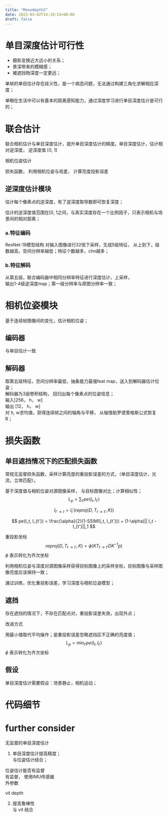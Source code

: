 ```yaml
---
title: "Monodepth2"
date: 2023-03-02T14:19:13+08:00
draft: false
---
```





# 单目深度估计可行性

* 摄影变换近大远小的关系；
* 景深带来的模糊感；
* 被遮挡物深度一定更远；

单帧的单目估计存在歧义性，是一个病态问题，无法通过构建三角化求解相应深度；

单眼在生活中可以有基本的距离感知能力，通过深度学习进行单目深度估计是可行的；

# 联合估计
联合相机估计与单目深度估计，提升单目深度估计的精度。单目深度估计，估计相对逆深度， 逆深度值 [0, 1]

相机位姿估计

损失函数， 利用相机位姿与视差， 计算亮度投影误差

## 逆深度估计模块
估计每个像素点的逆深度，有了逆深度取导数即可恢复深度；

估计的逆深度值范围在[0, 1之间，与真实深度存在一个比例因子，只表示相机与场景间的相对距离；

### a.特征编码
ResNet-18模型结构
对输入图像进行32倍下采样，生成5级特征， 从上到下，级数越高，空间分辨率越低；特征个数越多，chn越多；
### b.特征解码
从第五级，联合编码器中相同分辨率特征进行深度估计，上采样，  
输出1-4级逆深度map；第一级分辨率与原图分辨率一致；

# 相机位姿模块
基于连续帧图像间的变化，估计相机位姿；
## 编码器
与单目估计一致

## 解码器
取第五级特征，空间分辨率最低，抽象能力最强feat map，送入到解码器估计位姿；  
解码器为3层卷积结构， 回归出每个像素点的位姿信息；  
输入[256， h， w]  
输出 [12， h， w]  
对 h, w求均值，获得连续帧之间的轴角与平移， 从轴借助罗德里格斯公式恢复R；  

# 损失函数

## 单目遮挡情况下的匹配损失函数
常规无监督损失函数，采样计算亮度的重投影误差的方式，（单目深度估计，光流，立体匹配）。

基于深度值与相机位姿对源图像采样， 与目标图像对比；计算相似性；
$$
L_p = \sum_{t'}pe(I_t, I_{t'})
$$

$$
I_{t'\rightarrow t} = I_t'\left(reproj(D, T_{t\rightarrow t'}, K) \right)
$$

$$
pe(I_t, I_{t'}) = \frac{\alpha}{2}(1-SSIM(I_t, I_{t'})) + (1-\alpha)|| I_t - I_{t'}||_1
$$

重投影坐标
$$
reproj(D, T_{t\rightarrow t'}, K) = \phi(KT_{t\rightarrow t'}DK^{-1}p)
$$
$\phi$ 表示转化为齐次坐标

利用相机位姿与深度对源图像采样获得目标图像上的采样坐标，目标图像与采样图像亮度应该保持一致；

通过训练，优化重投影误差，学习深度与相机位姿模型；





## 遮挡
存在遮挡的情况下，不存在匹配点对，重投影误差失效，出现外点；

改进方式

用最小值取代平均操作；是重投影误差忽略遮挡区不正确的亮度值；
$$
L_p = \min_{t'}pe(I_t, I_{t'})
$$
$\phi$ 表示转化为齐次坐标


## 假设
单目深度估计需要假设：场景静止，相机运动；


# 代码细节

# further consider
无监督的单目深度估计

1. 单目深度估计提高精度；  
与位姿估计结合；  

位姿估计能否有监督  
有监督， 使用IMU传感器    
外参数  

vit depth

2. 提高鲁棒性  
与 vit 结合

